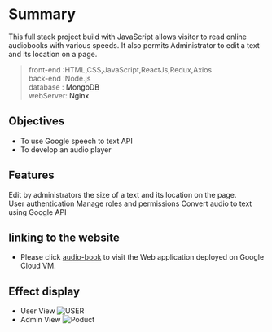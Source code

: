# Summary 
This full stack project build with JavaScript allows visitor to read online audiobooks with various speeds. 
It also permits Administrator to edit a text and its location on a page. 
> front-end :HTML,CSS,JavaScript,ReactJs,Redux,Axios</br>
> back-end :Node.js</br>
> database : <a herf='https://www.mongodb.com/'>MongoDB</a></br>
> webServer: <a herf='https://www.nginx.com/'>Nginx</a>
## Objectives 
- To use Google speech to text API 
- To develop an audio player 
## Features
Edit by administrators the size of a text and its location on the page.  
User authentication 
Manage roles and permissions 
Convert audio to text using Google API 
## linking to the website
- Please click [audio-book](http://readbook.myprojectcms.tk/#/) to visit the Web application deployed on Google Cloud VM.
## Effect display 
- User View
![USER](https://github.com/feixiangdjames/readingbook/blob/main/img/bookuser.gif)
- Admin View
![Poduct](https://github.com/feixiangdjames/readingbook/blob/main/img/bookadmin1.gif)



